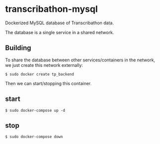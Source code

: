 # transcribathon-mysql

Dockerized MySQL database of Transcribathon data.

The database is a single service in a shared network.

## Building

To share the database between other services/containers in the network, we just create this network externally:

	$ sudo docker create tp_backend

Then we can start/stopping this container.

## start

	$ sudo docker-compose up -d

## stop

	$ sudo docker-compose down
